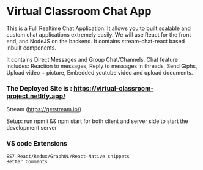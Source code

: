 # Virtual Classroom Chat App
This is a Full Realtime Chat Application.
It allows you to built scalable and custom chat applications extremely easily.
We will use React for the front end, and NodeJS on the backend.
It contains stream-chat-react based inbuilt components.

It contains Direct Messages and Group Chat/Channels.
Chat feature includes:
Reaction to messages, Reply to messages in threads, Send Giphs, Upload video + picture, Embedded youtube video and upload documents.


### The Deployed Site is : https://virtual-classroom-project.netlify.app/

Stream (https://getstream.io/)



Setup: 
	run npm i && npm start for both client and server side to start the development server

### VS code Extensions
    ES7 React/Redux/GraphQL/React-Native snippets
	Better Comments

    
<!-- # Packages:

### Frontend
	stream-chat 
	stream-chat-react 
    universal-cookie
	axios

### Backend
	bcrypt 
	crypto (to create random cryprographic string)
	dotenv (for environment variables)
	express 
	getstream 
	stream-chat 
	nodemon 
	twilio (for sending live sms messages)
	Cors (for cross origin request)
 -->

<!-- test case
 username - sample1
 pw - test123 -->